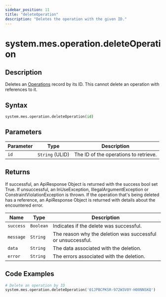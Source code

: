 ```yaml
---
sidebar_position: 11
title: "deleteOperation"
description: "Deletes the operation with the given ID."
---
```


# system.mes.operation.deleteOperation

## Description

Deletes an [Operations](../../data-model/operation-model/operation) record by its ID.
This cannot delete an operation with references to it.

## Syntax

```python
system.mes.operation.deleteOperation(id)
```

## Parameters

| Parameter | Type            | Description                           |
| --------- | --------------- | ------------------------------------- |
| `id`      | `String` (ULID) | The ID of the operations to retrieve. |

## Returns

If successful, an ApiResponse Object is returned with the success bool set True. If unsuccessful, an InUseException, IllegalArgumentException or ConstraintViolationException is thrown.
If the operation that's being deleted has a reference, an ApiResponse Object is returned with details about the encountered error.

| Name      | Type      | Description                                                 |
| --------- | --------- | ----------------------------------------------------------- |
| `success` | `Boolean` | Indicates if the delete was successful.                     |
| `message` | `String`  | The reason why the deletion was successful or unsuccessful. |
| `data`    | `String`  | The data associated with the deletion.                      |
| `error`   | `String`  | The errors associated with the deletion.                    |

## Code Examples

```python
# Delete an operation by ID
system.mes.operation.deleteOperation('01JPBCPKSR-972W3V0Y-H00NNSKQ')
```
